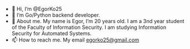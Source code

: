 - 👋 Hi, I’m @EgorKo25
- 🌱 I’m Go/Python backend developer.
- 💞️ About me. My name is Egor, I’m 20 years old.
I am a 3nd year student of the Faculty of Information Security. I am studying Information Security for Automated Systems.
- 📫 How to reach me. My email egorko25@gmail.com


